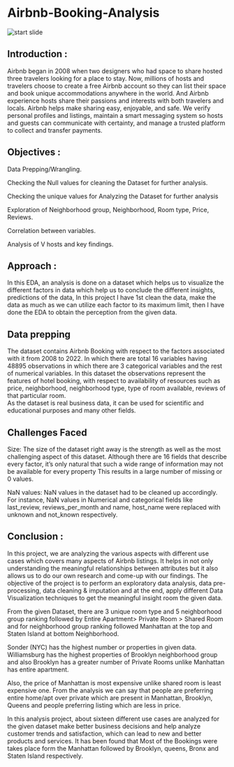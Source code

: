 # Airbnb-Booking-Analysis
![start slide](https://a0.muscache.com/im/pictures/5abcc13e-d206-414c-9c8b-e84d1b649aeb.jpg)
## Introduction :

Airbnb began in 2008 when two designers who had space to share hosted three travelers looking for a place to stay. Now, millions of hosts and travelers choose to create a free Airbnb account so they can list their space and book unique accommodations anywhere in the world. And Airbnb experience hosts share their passions and interests with both travelers and locals. Airbnb helps make sharing easy, enjoyable, and safe. We verify personal profiles and listings, maintain a smart messaging system so hosts and guests can communicate with certainty, and manage a trusted platform to collect and transfer payments.

## Objectives :

Data Prepping/Wrangling.

Checking the Null values for cleaning the Dataset for further analysis.

Checking the unique values for Analyzing the Dataset for further analysis

Exploration of Neighborhood group, Neighborhood, Room type, Price, Reviews.

Correlation between variables.

Analysis of V hosts and key findings.

## Approach :

In this EDA, an analysis is done on a dataset which helps us to visualize the different factors in data which help us to conclude the different insights, predictions of the data, 
In this project I have 1st clean the data, make the data as much as we can utilize each factor to its maximum limit, then I have done the EDA to obtain the perception from the given data.

## Data prepping

The dataset contains Airbnb Booking with respect to the factors associated with it from 2008 to 2022. In which there are total 16 variables having 48895 observations in which there are 3 categorical variables and the rest of numerical variables. In this dataset the observations represent the features of hotel booking, with respect to availability of resources such as price, neighborhood, neighborhood type, type of room available, reviews of that particular room.  
As the dataset is real business data, it can be used for scientific and educational purposes and many other fields. 


## Challenges Faced

Size: The size of the dataset right away is the strength as well as the most challenging aspect of this dataset. Although there are 16 fields that describe every factor, it’s only natural that such a wide range of information may not be available for every property This results in a large number of missing or 0 values. 


NaN values: NaN values in the dataset had to be cleaned up accordingly. For instance, NaN values in Numerical and categorical fields like last_review, reviews_per_month and name, host_name were replaced with unknown and not_known respectively. 

## Conclusion :

In this project, we are analyzing the various aspects with different use cases which covers many
aspects of Airbnb listings. It helps in not only understanding the meaningful relationships between
attributes but it also allows us to do our own research and come-up with our findings. The objective
of the project is to perform an exploratory data analysis, data pre-processing, data cleaning &
imputation and at the end, apply different Data Visualization techniques to get the meaningful insight
room the given data.

From the given Dataset, there are 3 unique room type and 5 neighborhood group ranking followed
by Entire Apartment> Private Room > Shared Room and for neighborhood group ranking followed
Manhattan at the top and Staten Island at bottom Neighborhood.

Sonder (NYC) has the highest number or properties in given data.
Williamsburg has the highest properties of Brooklyn neighborhood group and also Brooklyn has a
greater number of Private Rooms unlike Manhattan has entire apartment.

Also, the price of Manhattan is most expensive unlike shared room is least expensive one.
From the analysis we can say that people are preferring entire home/apt over private which are
present in Manhattan, Brooklyn, Queens and people preferring listing which are less in price.

In this analysis project, about sixteen different use cases are analyzed for the given dataset make
better business decisions and help analyze customer trends and satisfaction, which can lead to new
and better products and services. It has been found that Most of the Bookings were takes place
form the Manhattan followed by Brooklyn, queens, Bronx and Staten Island respectively.
